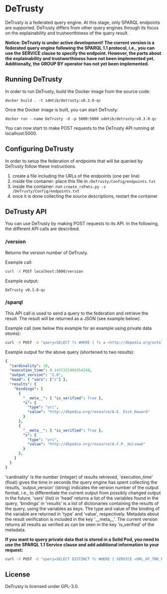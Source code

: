 # DeTrusty

DeTrusty is a federated query engine.
At this stage, only SPARQL endpoints are supported.
DeTrusty differs from other query engines through its focus on the explainability and trustworthiness of the query result.

**Notice: DeTrusty is under active development! 
The current version is a federated query engine following the SPARQL 1.1 protocol, i.e., you can use the SERVICE clause to specify the endpoint.
However, the parts about the explainability and trustworthiness have not been implemented yet.
Additionally, the GROUP BY operator has not yet been implemented.**

## Running DeTrusty
In order to run DeTrusty, build the Docker image from the source code:

``docker build . -t sdmtib/detrusty:v0.3.0-qc``

Once the Docker image is built, you can start DeTrusty:

``docker run --name DeTrusty -d -p 5000:5000 sdmtib/detrusty:v0.3.0-qc``

You can now start to make POST requests to the DeTrusty API running at localhost:5000.

## Configuring DeTrusty
In order to setup the federation of endpoints that will be queried by DeTrusty follow these instructions.
1. create a file including the URLs of the endpoints (one per line)
1. inside the container: place this file in `/DeTrusty/Config/endpoints.txt`
1. inside the container: run `create_rdfmts.py -s /DeTrusty/Config/endpoints.txt`
1. once it is done collecting the source descriptions, restart the container

## DeTrusty API
You can use DeTrusty by making POST requests to its API.
In the following, the different API calls are described.

### /version
Returns the version number of DeTrusty.

Example call:

```bash
curl -X POST localhost:5000/version
```

Example output:

``DeTrusty v0.3.0-qc``

### /sparql
This API call is used to send a query to the federation and retrieve the result.
The result will be returned as a JSON (see example below).

Example call (see below this example for an example using private data stores):

```bash
curl -X POST -d "query=SELECT ?s WHERE { ?s a <http://dbpedia.org/ontology/Scientist> } LIMIT 10" localhost:5000/sparql
```

Example output for the above query (shortened to two results):

```yaml
{
  "cardinality": 10,
  "execution_time": 0.1437232494354248,
  "output_version": "2.0",
  "head": { "vars": ["s"] },
  "results": {
    "bindings": [
      {
        "__meta__": { "is_verified": True },
        "s": {
          "type": "uri",
          "value": "http://dbpedia.org/resource/A.E._Dick_Howard"
        }
      },
      {
        "__meta__": { "is_verified": True },
        "s": {
          "type": "uri",
          "value": "http://dbpedia.org/resource/A.F.P._Hulsewé"
        }
      },
    ]
  }
}
```
'cardinality' is the number (integer) of results retrieved,
'execution_time' (float) gives the time in seconds the query engine has spent collecting the results,
'output_version' (string) indicates the version number of the output format, i.e., to differentiate the current output from possibly changed output in the future,
'vars' (list) in 'head' returns a list of the variables found in the query,
'bindings' in 'results' is a list of dictionaries containing the results of the query, using the variables as keys. The type and value of the binding of the variable are returned in 'type' and 'value', respectively.
Metadata about the result verification is included in the key '\_\_meta\_\_'.
The current version returns all results as verified as can be seen in the key 'is_verified' of the metadata.

**If you want to query private data that is stored in a Solid Pod, you need to use the SPARQL 1.1 Service clause and add additional information to your request:**
```bash
curl -X POST -d "query=SELECT DISTINCT ?c WHERE { SERVICE <URL_OF_THE_POD_YOU_WANT_TO_QUERY> { ?s a ?c } }" -d "sparql1_1=True" -d "token=YOUR_QC_AUTH_TOKEN" localhost:5000/sparql
```

## License
DeTrusty is licensed under GPL-3.0.
